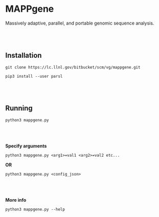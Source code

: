 # MAPPgene

Massively adaptive, parallel, and portable genomic sequence analysis.
<br></br><br></br>

## Installation

`git clone https://lc.llnl.gov/bitbucket/scm/vg/mappgene.git`

`pip3 install --user parsl`
<br></br><br></br>

## Running

`python3 mappgene.py`
<br></br><br></br>

<b>Specify arguments</b>

`python3 mappgene.py <arg1>=val1 <arg2>=val2 etc...`

**OR**

`python3 mappgene.py <config_json>`
<br></br><br></br>

<b>More info</b>

`python3 mappgene.py --help`
